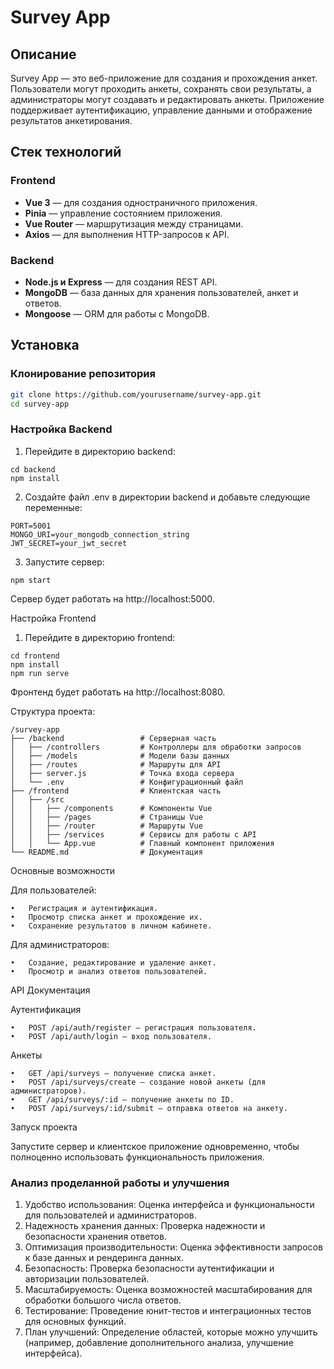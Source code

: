 # Survey App

## Описание

Survey App — это веб-приложение для создания и прохождения анкет. Пользователи могут проходить анкеты, сохранять свои результаты, а администраторы могут создавать и редактировать анкеты. Приложение поддерживает аутентификацию, управление данными и отображение результатов анкетирования.

## Стек технологий

### Frontend
- **Vue 3** — для создания одностраничного приложения.
- **Pinia** — управление состоянием приложения.
- **Vue Router** — маршрутизация между страницами.
- **Axios** — для выполнения HTTP-запросов к API.

### Backend
- **Node.js и Express** — для создания REST API.
- **MongoDB** — база данных для хранения пользователей, анкет и ответов.
- **Mongoose** — ORM для работы с MongoDB.

## Установка

### Клонирование репозитория
```bash
git clone https://github.com/yourusername/survey-app.git
cd survey-app
```

### Настройка Backend

1.	Перейдите в директорию backend:
```
cd backend
npm install
```
2. 	Создайте файл .env в директории backend и добавьте следующие переменные:
```
PORT=5001
MONGO_URI=your_mongodb_connection_string
JWT_SECRET=your_jwt_secret
```
3. Запустите сервер: 
```
npm start
```
Сервер будет работать на http://localhost:5000.

Настройка Frontend

1.	Перейдите в директорию frontend:
```
cd frontend
npm install
npm run serve
```
Фронтенд будет работать на http://localhost:8080.

Структура проекта: 
```
/survey-app
├── /backend                 # Серверная часть
│   ├── /controllers         # Контроллеры для обработки запросов
│   ├── /models              # Модели базы данных
│   ├── /routes              # Маршруты для API
│   ├── server.js            # Точка входа сервера
│   └── .env                 # Конфигурационный файл
├── /frontend                # Клиентская часть
│   ├── /src
│   │   ├── /components      # Компоненты Vue
│   │   ├── /pages           # Страницы Vue
│   │   ├── /router          # Маршруты Vue
│   │   ├── /services        # Сервисы для работы с API
│   │   └── App.vue          # Главный компонент приложения
└── README.md                # Документация
```
Основные возможности

Для пользователей:

	•	Регистрация и аутентификация.
	•	Просмотр списка анкет и прохождение их.
	•	Сохранение результатов в личном кабинете.

Для администраторов:

	•	Создание, редактирование и удаление анкет.
	•	Просмотр и анализ ответов пользователей.

API Документация

Аутентификация

	•	POST /api/auth/register — регистрация пользователя.
	•	POST /api/auth/login — вход пользователя.

Анкеты

	•	GET /api/surveys — получение списка анкет.
	•	POST /api/surveys/create — создание новой анкеты (для администраторов).
	•	GET /api/surveys/:id — получение анкеты по ID.
	•	POST /api/surveys/:id/submit — отправка ответов на анкету.

Запуск проекта

Запустите сервер и клиентское приложение одновременно, чтобы полноценно использовать функциональность приложения.

### Анализ проделанной работы и улучшения
1.	Удобство использования: Оценка интерфейса и функциональности для пользователей и администраторов.
2.	Надежность хранения данных: Проверка надежности и безопасности хранения ответов.
3.	Оптимизация производительности: Оценка эффективности запросов к базе данных и рендеринга данных.
4.	Безопасность: Проверка безопасности аутентификации и авторизации пользователей.
5.	Масштабируемость: Оценка возможностей масштабирования для обработки большого числа ответов.
6.	Тестирование: Проведение юнит-тестов и интеграционных тестов для основных функций.
7.	План улучшений: Определение областей, которые можно улучшить (например, добавление дополнительного анализа, улучшение интерфейса).